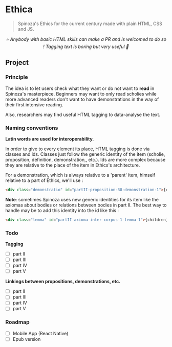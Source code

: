 # Ethica

> Spinoza's Ethics for the current century made with plain HTML, CSS and JS.

*<p align="center">⭐&nbsp;Anybody with basic HTML skills can make a PR and is welcomed to do so ! Tagging text is boring but very useful&nbsp;💫</p>*

## Project

### Principle

The idea is to let users check what they want or do not want to **read** in Spinoza's masterpiece. Beginners may want to only read scholies while more advanced readers don't want to have demonstrations in the way of their first intensive reading.

Also, researchers may find useful HTML tagging to data-analyse the text.


### Naming conventions

**Latin words are used for interoperability**.

In order to give to every element its place, HTML tagging is done via classes and ids. Classes just follow the generic identity of the item (scholie, proposition, definition, demonstration,, etc.). Ids are more complex because they are relative to the place of the item in Ethics's architecture. 

For a demonstration, which is always relative to a 'parent' item, himself relative to a part of Ethics, we'll use :

```html
<div class="demonstratio" id="partII-proposition-38-demonstration-1">{children}</div>
```

**Note**: sometimes Spinoza uses new generic identities for its item like the axiomas about bodies or relations between bodies in part II. The best way to handle may be to add this identity into the id like this :

```html
<div class="lemma" id="partII-axioma-inter-corpus-1-lemma-1">{children}</div>
```


### Todo
**Tagging**
- [ ] part II
- [ ] part III
- [ ] part IV
- [ ] part V

**Linkings between propositions, demonstrations, etc.**
- [ ] part II
- [ ] part III
- [ ] part IV
- [ ] part V

### Roadmap

- [ ] Mobile App (React Native)
- [ ] Epub version
